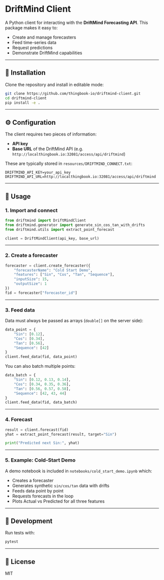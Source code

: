 
# DriftMind Client

A Python client for interacting with the **DriftMind Forecasting API**.
This package makes it easy to:

* Create and manage forecasters
* Feed time-series data
* Request predictions
* Demonstrate DriftMind capabilities

---

## 🚀 Installation

Clone the repository and install in editable mode:

```bash
git clone https://github.com/thingbook-io/driftmind-client.git
cd driftmind-client
pip install -e .
````

---

## ⚙️ Configuration

The client requires two pieces of information:

* **API key**
* **Base URL** of the DriftMind API (e.g. `http://localthingbook.io:32081/access/api/driftmind`)

These are typically stored in `resources/DRIFTMIND_CONNECT.txt`:

```
DRIFTMIND_API_KEY=your_api_key
DRIFTMIND_API_URL=http://localthingbook.io:32081/access/api/driftmind
```

---

## 📖 Usage

### 1. Import and connect

```python
from driftmind import DriftMindClient
from driftmind.generator import generate_sin_cos_tan_with_drifts
from driftmind.utils import extract_point_forecast

client = DriftMindClient(api_key, base_url)
```

---

### 2. Create a forecaster

```python
forecaster = client.create_forecaster({
    "forecasterName": "Cold Start Demo",
    "features": ["Sin", "Cos", "Tan", "Sequence"],
    "inputSize": 15,
    "outputSize": 1
})
fid = forecaster["forecaster_id"]
```

---

### 3. Feed data

Data must always be passed as arrays (`double[]` on the server side):

```python
data_point = {
    "Sin": [0.12],
    "Cos": [0.34],
    "Tan": [0.56],
    "Sequence": [42]
}
client.feed_data(fid, data_point)
```

You can also batch multiple points:

```python
data_batch = {
    "Sin": [0.12, 0.13, 0.14],
    "Cos": [0.34, 0.35, 0.36],
    "Tan": [0.56, 0.57, 0.58],
    "Sequence": [42, 43, 44]
}
client.feed_data(fid, data_batch)
```

---

### 4. Forecast

```python
result = client.forecast(fid)
yhat = extract_point_forecast(result, target="Sin")

print("Predicted next Sin:", yhat)
```

---

### 5. Example: Cold-Start Demo

A demo notebook is included in `notebooks/cold_start_demo.ipynb` which:

* Creates a forecaster
* Generates synthetic `sin/cos/tan` data with drifts
* Feeds data point by point
* Requests forecasts in the loop
* Plots Actual vs Predicted for all three features

---

## 🧪 Development

Run tests with:

```bash
pytest
```

---

## 📜 License

MIT

